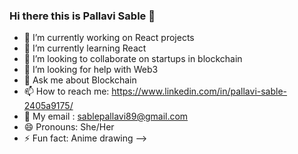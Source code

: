 ### Hi there this is Pallavi Sable 👋



- 🔭 I’m currently working on React projects
- 🌱 I’m currently learning React 
- 👯 I’m looking to collaborate on startups in blockchain
- 🤔 I’m looking for help with Web3
- 💬 Ask me about Blockchain
- 📫 How to reach me: https://www.linkedin.com/in/pallavi-sable-2405a9175/
- 🤗 My email : sablepallavi89@gmail.com
- 😄 Pronouns: She/Her
- ⚡ Fun fact: Anime drawing
-->
